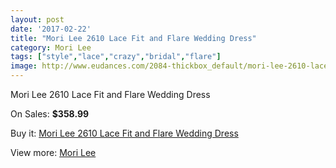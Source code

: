 ```yaml
---
layout: post
date: '2017-02-22'
title: "Mori Lee 2610 Lace Fit and Flare Wedding Dress"
category: Mori Lee
tags: ["style","lace","crazy","bridal","flare"]
image: http://www.eudances.com/2084-thickbox_default/mori-lee-2610-lace-fit-and-flare-wedding-dress.jpg
---
```

Mori Lee 2610 Lace Fit and Flare Wedding Dress

On Sales: **$358.99**
<a href="https://www.eudances.com/en/mori-lee/704-mori-lee-2610-lace-fit-and-flare-wedding-dress.html"><amp-img layout="responsive" width="600" height="600" src="//www.eudances.com/2084-thickbox_default/mori-lee-2610-lace-fit-and-flare-wedding-dress.jpg" alt="Mori Lee 2610 Lace Fit and Flare Wedding Dress 0" /></a>
<a href="https://www.eudances.com/en/mori-lee/704-mori-lee-2610-lace-fit-and-flare-wedding-dress.html"><amp-img layout="responsive" width="600" height="600" src="//www.eudances.com/2087-thickbox_default/mori-lee-2610-lace-fit-and-flare-wedding-dress.jpg" alt="Mori Lee 2610 Lace Fit and Flare Wedding Dress 1" /></a>
<a href="https://www.eudances.com/en/mori-lee/704-mori-lee-2610-lace-fit-and-flare-wedding-dress.html"><amp-img layout="responsive" width="600" height="600" src="//www.eudances.com/2086-thickbox_default/mori-lee-2610-lace-fit-and-flare-wedding-dress.jpg" alt="Mori Lee 2610 Lace Fit and Flare Wedding Dress 2" /></a>
<a href="https://www.eudances.com/en/mori-lee/704-mori-lee-2610-lace-fit-and-flare-wedding-dress.html"><amp-img layout="responsive" width="600" height="600" src="//www.eudances.com/2085-thickbox_default/mori-lee-2610-lace-fit-and-flare-wedding-dress.jpg" alt="Mori Lee 2610 Lace Fit and Flare Wedding Dress 3" /></a>

Buy it: [Mori Lee 2610 Lace Fit and Flare Wedding Dress](https://www.eudances.com/en/mori-lee/704-mori-lee-2610-lace-fit-and-flare-wedding-dress.html "Mori Lee 2610 Lace Fit and Flare Wedding Dress")

View more: [Mori Lee](https://www.eudances.com/en/9-mori-lee "Mori Lee")